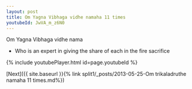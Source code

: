 ```yaml
---
layout: post
title: Om Yagna Vibhaga vidhe namaha 11 times
youtubeId: JwVA_m_z6N0
---
```

 
 
Om Yagna Vibhaga vidhe nama 
 
 -  Who is an expert in giving the share of each in the fire sacrifice 
 
  
 
  
 
 
 
 
 
 


{% include youtubePlayer.html id=page.youtubeId %}
 
[Next]({{ site.baseurl }}{% link  split1/_posts/2013-05-25-Om trikaladruthe namaha 11 times.md%})
 
